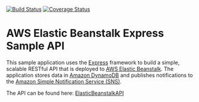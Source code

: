[![Build Status](https://travis-ci.com/MatthewShortt/aws-node-elastic-beanstalk.svg?branch=master)](https://travis-ci.com/MatthewShortt/aws-node-elastic-beanstalk)
[![Coverage Status](https://coveralls.io/repos/github/MatthewShortt/aws-node-elastic-beanstalk/badge.svg?branch=master)](https://coveralls.io/github/MatthewShortt/aws-node-elastic-beanstalk?branch=master)
# AWS Elastic Beanstalk Express Sample API
This sample application uses the [Express](https://expressjs.com/) framework to build a simple, scalable RESTful API that is deployed to [AWS Elastic Beanstalk](http://aws.amazon.com/elasticbeanstalk/). The application stores data in [Amazon DynamoDB](http://aws.amazon.com/dynamodb/) and publishes notifications to the [Amazon Simple Notification Service (SNS)](http://aws.amazon.com/sns/).

The API can be found here: [ElasticBeanstalkAPI](http://tutorials-env.5g9mszefpn.us-east-2.elasticbeanstalk.com/)